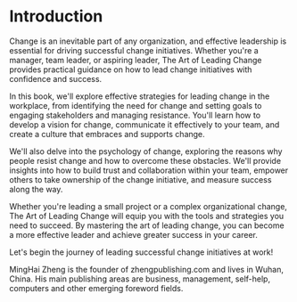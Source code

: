 # Introduction

Change is an inevitable part of any organization, and effective leadership is essential for driving successful change initiatives. Whether you're a manager, team leader, or aspiring leader, The Art of Leading Change provides practical guidance on how to lead change initiatives with confidence and success.

In this book, we'll explore effective strategies for leading change in the workplace, from identifying the need for change and setting goals to engaging stakeholders and managing resistance. You'll learn how to develop a vision for change, communicate it effectively to your team, and create a culture that embraces and supports change.

We'll also delve into the psychology of change, exploring the reasons why people resist change and how to overcome these obstacles. We'll provide insights into how to build trust and collaboration within your team, empower others to take ownership of the change initiative, and measure success along the way.

Whether you're leading a small project or a complex organizational change, The Art of Leading Change will equip you with the tools and strategies you need to succeed. By mastering the art of leading change, you can become a more effective leader and achieve greater success in your career.

Let's begin the journey of leading successful change initiatives at work!

MingHai Zheng is the founder of zhengpublishing.com and lives in Wuhan, China. His main publishing areas are business, management, self-help, computers and other emerging foreword fields.
